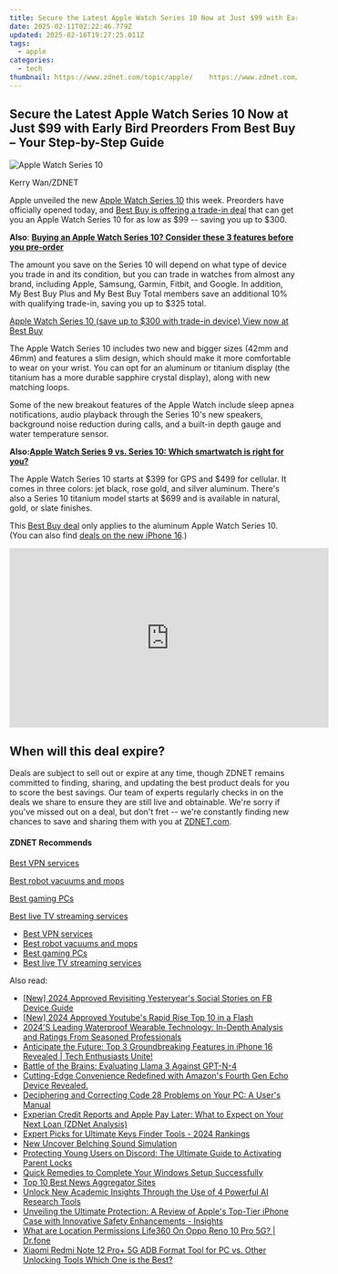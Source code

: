 ```yaml
---
title: Secure the Latest Apple Watch Series 10 Now at Just $99 with Early Bird Preorders From Best Buy – Your Step-by-Step Guide | ZDNet
date: 2025-02-11T02:22:46.779Z
updated: 2025-02-16T19:27:25.011Z
tags:
  - apple
categories:
  - tech
thumbnail: https://www.zdnet.com/topic/apple/    https://www.zdnet.com/a/img/resize/61bef292dc124081ac745d807b7bd0fc9008120c/2024/09/09/6c05f95e-f0cb-4a97-a0df-bf28a22da0ac/dsc02045.jpg?width=170&height=96&fit=crop&auto=webp
---
```


## Secure the Latest Apple Watch Series 10 Now at Just $99 with Early Bird Preorders From Best Buy – Your Step-by-Step Guide

![Apple Watch Series 10](https://www.zdnet.com/a/img/resize/47ea0decb3141178162037fe2b70b04338ce83b7/2024/09/09/44099116-5af0-4f13-acbe-dcf3754a7fa9/dsc02038.jpg?auto=webp&width=1280)

Kerry Wan/ZDNET

Apple unveiled the new [Apple Watch Series 10](https://www.zdnet.com/article/pre-ordering-an-apple-watch-series-10-consider-these-3-features-before-you-upgrade/) this week. Preorders have officially opened today, and [Best Buy is offering a trade-in deal](https://shop-links.co/link/?url=https%3A%2F%2Fwww.bestbuy.com%2Fsite%2Fapple-watch-series-10-gps-42mm-aluminum-case-with-black-sport-band-s-m-jet-black%2F6572678.p%3FskuId%3D6572678&publisher_slug=itechdaily19598&exclusive=1) that can get you an Apple Watch Series 10 for as low as $99 -- saving you up to $300\. 

**Also**: **[Buying an Apple Watch Series 10? Consider these 3 features before you pre-order](https://www.zdnet.com/article/buying-an-apple-watch-series-10-consider-these-3-features-before-you-pre-order/)**

The amount you save on the Series 10 will depend on what type of device you trade in and its condition, but you can trade in watches from almost any brand, including Apple, Samsung, Garmin, Fitbit, and Google. In addition, My Best Buy Plus and My Best Buy Total members save an additional 10% with qualifying trade-in, saving you up to $325 total.

[Apple Watch Series 10 (save up to $300 with trade-in device) View now at Best Buy](https://shop-links.co/link/?url=https%3A%2F%2Fwww.bestbuy.com%2Fsite%2Fapple-watch-series-10-gps-42mm-aluminum-case-with-black-sport-band-s-m-jet-black%2F6572678.p%3FskuId%3D6572678&publisher_slug=itechdaily19598&exclusive=1)

The Apple Watch Series 10 includes two new and bigger sizes (42mm and 46mm) and features a slim design, which should make it more comfortable to wear on your wrist. You can opt for an aluminum or titanium display (the titanium has a more durable sapphire crystal display), along with new matching loops. 

Some of the new breakout features of the Apple Watch include sleep apnea notifications, audio playback through the Series 10's new speakers, background noise reduction during calls, and a built-in depth gauge and water temperature sensor. 

**Also:[Apple Watch Series 9 vs. Series 10: Which smartwatch is right for you?](https://www.zdnet.com/article/apple-watch-series-9-vs-series-10-which-smartwatch-is-right-for-you/)**

The Apple Watch Series 10 starts at $399 for GPS and $499 for cellular. It comes in three colors: jet black, rose gold, and silver aluminum. There's also a Series 10 titanium model starts at $699 and is available in natural, gold, or slate finishes. 

This [Best Buy deal](https://shop-links.co/link/?url=https%3A%2F%2Fwww.bestbuy.com%2Fsite%2Fapple-watch-series-10-gps-42mm-aluminum-case-with-black-sport-band-s-m-jet-black%2F6572678.p%3FskuId%3D6572678&publisher_slug=itechdaily19598&exclusive=1) only applies to the aluminum Apple Watch Series 10\. (You can also find [deals on the new iPhone 16](https://www.zdnet.com/article/how-to-preorder-the-new-iphone-16-and-get-one-free/).)

<!-- affiliate ads begin -->
<iframe width="560" height="315" src="https://www.youtube.com/embed/UoBCgLTmznE?si=MXXiGsd2qpd_DrzE" title="YouTube video player" frameborder="0" allow="accelerometer; autoplay; clipboard-write; encrypted-media; gyroscope; picture-in-picture; web-share" referrerpolicy="strict-origin-when-cross-origin" allowfullscreen></iframe>
<!-- affiliate ads end -->

## When will this deal expire?

Deals are subject to sell out or expire at any time, though ZDNET remains committed to finding, sharing, and updating the best product deals for you to score the best savings. Our team of experts regularly checks in on the deals we share to ensure they are still live and obtainable. We're sorry if you've missed out on a deal, but don't fret -- we're constantly finding new chances to save and sharing them with you at [ZDNET.com](https://www.zdnet.com/). 

#### **ZDNET** Recommends

[Best VPN services](https://www.zdnet.com/article/best-vpn/ "Best VPN services")

[Best robot vacuums and mops](https://www.zdnet.com/article/best-robot-vacuum-mop/ "Best robot vacuums and mops")

[Best gaming PCs](https://www.zdnet.com/article/best-gaming-pc/ "Best gaming PCs")

[Best live TV streaming services](https://www.zdnet.com/article/best-live-tv-streaming-service/ "Best live TV streaming services")

* [Best VPN services](https://www.zdnet.com/article/best-vpn/ "Best VPN services")
* [Best robot vacuums and mops](https://www.zdnet.com/article/best-robot-vacuum-mop/ "Best robot vacuums and mops")
* [Best gaming PCs](https://www.zdnet.com/article/best-gaming-pc/ "Best gaming PCs")
* [Best live TV streaming services](https://www.zdnet.com/article/best-live-tv-streaming-service/ "Best live TV streaming services")

<ins class="adsbygoogle"
     style="display:block"
     data-ad-format="autorelaxed"
     data-ad-client="ca-pub-7571918770474297"
     data-ad-slot="1223367746"></ins>

<ins class="adsbygoogle"
     style="display:block"
     data-ad-client="ca-pub-7571918770474297"
     data-ad-slot="8358498916"
     data-ad-format="auto"
     data-full-width-responsive="true"></ins>

<span class="atpl-alsoreadstyle">Also read:</span>
<div><ul>
<li><a href="https://facebook-video-recording.techidaily.com/new-2024-approved-revisiting-yesteryears-social-stories-on-fb-device-guide/"><u>[New] 2024 Approved Revisiting Yesteryear's Social Stories on FB Device Guide</u></a></li>
<li><a href="https://youtube-docs.techidaily.com/024-approved-youtubes-rapid-rise-top-10-in-a-flash/"><u>[New] 2024 Approved Youtube's Rapid Rise Top 10 in a Flash</u></a></li>
<li><a href="https://techtrends.techidaily.com/2024s-leading-waterproof-wearable-technology-in-depth-analysis-and-ratings-from-seasoned-professionals/"><u>2024'S Leading Waterproof Wearable Technology: In-Depth Analysis and Ratings From Seasoned Professionals</u></a></li>
<li><a href="https://techtrends.techidaily.com/anticipate-the-future-top-3-groundbreaking-features-in-iphone-16-revealed-tech-enthusiasts-unite/"><u>Anticipate the Future: Top 3 Groundbreaking Features in iPhone 16 Revealed | Tech Enthusiasts Unite!</u></a></li>
<li><a href="https://tech-haven.techidaily.com/battle-of-the-brains-evaluating-llama-3-against-gpt-n-4/"><u>Battle of the Brains: Evaluating Llama 3 Against GPT-N-4</u></a></li>
<li><a href="https://buynow-reviews.techidaily.com/cutting-edge-convenience-redefined-with-amazons-fourth-gen-echo-device-revealed/"><u>Cutting-Edge Convenience Redefined with Amazon's Fourth Gen Echo Device Revealed.</u></a></li>
<li><a href="https://techtrends.techidaily.com/deciphering-and-correcting-code-28-problems-on-your-pc-a-users-manual/"><u>Deciphering and Correcting Code 28 Problems on Your PC: A User's Manual</u></a></li>
<li><a href="https://techtrends.techidaily.com/experian-credit-reports-and-apple-pay-later-what-to-expect-on-your-next-loan-zdnet-analysis/"><u>Experian Credit Reports and Apple Pay Later: What to Expect on Your Next Loan (ZDNet Analysis)</u></a></li>
<li><a href="https://techtrends.techidaily.com/expert-picks-for-ultimate-keys-finder-tools-2024-rankings/"><u>Expert Picks for Ultimate Keys Finder Tools - 2024 Rankings</u></a></li>
<li><a href="https://sound-optimizing.techidaily.com/new-uncover-belching-sound-simulation/"><u>New Uncover Belching Sound Simulation</u></a></li>
<li><a href="https://techtrends.techidaily.com/protecting-young-users-on-discord-the-ultimate-guide-to-activating-parent-locks/"><u>Protecting Young Users on Discord: The Ultimate Guide to Activating Parent Locks</u></a></li>
<li><a href="https://win-howtos.techidaily.com/quick-remedies-to-complete-your-windows-setup-successfully/"><u>Quick Remedies to Complete Your Windows Setup Successfully</u></a></li>
<li><a href="https://techtrends.techidaily.com/top-10-best-news-aggregator-sites/"><u>Top 10 Best News Aggregator Sites</u></a></li>
<li><a href="https://tech-revival.techidaily.com/unlock-new-academic-insights-through-the-use-of-4-powerful-ai-research-tools/"><u>Unlock New Academic Insights Through the Use of 4 Powerful AI Research Tools</u></a></li>
<li><a href="https://techtrends.techidaily.com/unveiling-the-ultimate-protection-a-review-of-apples-top-tier-iphone-case-with-innovative-safety-enhancements-insights/"><u>Unveiling the Ultimate Protection: A Review of Apple's Top-Tier iPhone Case with Innovative Safety Enhancements - Insights</u></a></li>
<li><a href="https://fake-location.techidaily.com/what-are-location-permissions-life360-on-oppo-reno-10-pro-5g-drfone-by-drfone-virtual-android/"><u>What are Location Permissions Life360 On Oppo Reno 10 Pro 5G? | Dr.fone</u></a></li>
<li><a href="https://bypass-frp.techidaily.com/xiaomi-redmi-note-12-proplus-5g-adb-format-tool-for-pc-vs-other-unlocking-tools-which-one-is-the-best-by-drfone-android/"><u>Xiaomi Redmi Note 12 Pro+ 5G ADB Format Tool for PC vs. Other Unlocking Tools Which One is the Best?</u></a></li>
</ul></div>

